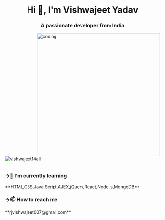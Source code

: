 <h1 align="center">Hi 👋, I'm Vishwajeet Yadav</h1>
<h3 align="center">A passionate developer from India</h3>

<img align="right" alt="coding" width="400" src="https://user-images.githubusercontent.com/55389276/140866485-8fb1c876-9a8f-4d6a-98dc-08c4981eaf70.gif">

<p align="left"> <img src="https://komarev.com/ghpvc/?username=vishwajeet14all&label=Profile%20views&color=0e75b6&style=flat" alt="vishwajeet14all" /> </p>

<p align="left"> <a href="https://twitter.com/" target="blank"><img src="https://img.shields.io/twitter/follow/?logo=twitter&style=for-the-badge" alt="" /></a> </p>

<h3>->🌱 I’m currently learning </h3> **HTML,CSS,Java Script,AJEX,jQuery,React,Node.js,MongoDB**

<h3>->📫 How to reach me </h3>**rjvishwajeet007@gmail.com**






